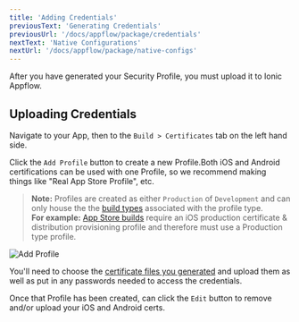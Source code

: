 ```yaml
---
title: 'Adding Credentials'
previousText: 'Generating Credentials'
previousUrl: '/docs/appflow/package/credentials'
nextText: 'Native Configurations'
nextUrl: '/docs/appflow/package/native-configs'
---
```


After you have generated your Security Profile, you must upload it to Ionic Appflow.

## Uploading Credentials

Navigate to your App, then to the `Build > Certificates` tab on the left hand side.

Click the `Add Profile` button to create a new Profile.Both iOS and Android certifications can be used with one Profile, so we recommend making things like "Real App Store Profile", etc.

<blockquote>
  
<b>Note:</b> Profiles are created as either `Production` of `Development` and can only house the the
<a href="/docs/appflow/package/build-types">build types</a> associated with the profile type. <br />
<b>For example:</b> <a href="/docs/appflow/package/build-types#app-store">App Store builds</a> require an iOS production certificate & distribution provisioning profile and therefore must use a </b>Production</b> type profile.
</blockquote>

![Add Profile](/docs/assets/img/appflow/ss-add-profile.png)

You'll need to choose the [certificate files you generated](/docs/appflow/package/credentials) and upload them as well as put in any passwords needed to access the credentials.

Once that Profile has been created, can click the `Edit` button to remove and/or upload your iOS and Android certs.